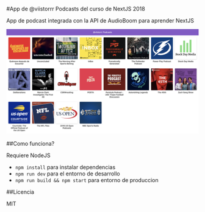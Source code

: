 #App de @viistorrr Podcasts del curso de NextJS 2018

App de podcast integrada con la API de AudioBoom para aprender NextJS

![Captura](./.readme-static/captura.png)

##Como funciona?

Requiere NodeJS

- `npm install` para instalar dependencias
- `npm run dev` para el entorno de desarrollo
- `npm run build && npm start` para entorno de produccion

##Licencia

MIT
